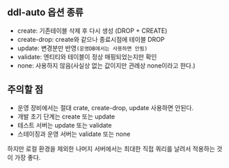 
## ddl-auto 옵션 종류

-   create: 기존테이블 삭제 후 다시 생성 (DROP + CREATE)
-   create-drop: create와 같으나 종료시점에 테이블 DROP
-   update: 변경분만 반영`(운영DB에서는 사용하면 안됨)`
-   validate: 엔티티와 테이블이 정상 매핑되었는지만 확인
-   none: 사용하지 않음(사실상 없는 값이지만 관례상 none이라고 한다.)

## 주의할 점

-   운영 장비에서는 절대 crate, create-drop, update 사용하면 안된다.
-   개발 초기 단계는 create 또는 update
-   테스트 서버는 update 또는 validate
-   스테이징과 운영 서버는 validate 또는 none

하지만 로컬 환경을 제외한 나머지 서버에서는 최대한 직접 쿼리를 날려서 적용하는 것이 가장 좋다.


